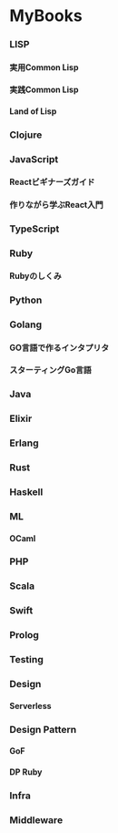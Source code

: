 MyBooks
=======

### LISP
#### 実用Common Lisp
#### 実践Common Lisp
#### Land of Lisp

### Clojure

### JavaScript
#### Reactビギナーズガイド
#### 作りながら学ぶReact入門

### TypeScript

### Ruby
#### Rubyのしくみ

### Python

### Golang
#### GO言語で作るインタプリタ
#### スターティングGo言語

### Java

### Elixir

### Erlang

### Rust

### Haskell

### ML
#### OCaml

### PHP

### Scala

### Swift

### Prolog

### Testing

### Design
#### Serverless

### Design Pattern
#### GoF
#### DP Ruby

### Infra

### Middleware
